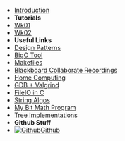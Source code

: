 - [Introduction](_introduction)
- **Tutorials**
- [Wk01](T3/2511/Wk01)
- [Wk02](T3/2511/Wk02)
- **Useful Links**
- [Design Patterns](DesignPatterns/)
- [BigO Tool](BigOh)
- [Makefiles](Makefiles)
- [Blackboard Collaborate Recordings](Blackboard)
- [Home Computing](home_computing)
- [GDB + Valgrind](gdb_valgrind)
- [FileIO in C](FileIO_Files/ExampleFileReading)
- [String Algos](StringAlgos/StringAlgos)
- [My Bit Math Program](https://braedonwooding.github.io/BitwiseCmpViz/#/)
- [Tree Implementations](Detailed_TreeImplementations/Detailed_TreeImplementations.md)
- **Github Stuff**
- [![Github](https://icongram.jgog.in/simple/github.svg?color=808080&size=16)Github](https://github.com/BraedonWooding/CompTutoring)

